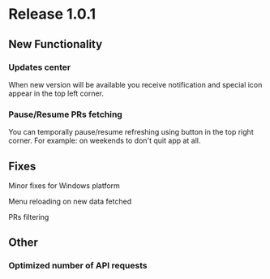# Release 1.0.1

## New Functionality

### Updates center
When new version will be available you receive notification 
and special icon appear in the top left corner.

### Pause/Resume PRs fetching
You can temporally pause/resume refreshing using button in the top right corner. 
For example: on weekends to don't quit app at all.

## Fixes
Minor fixes for Windows platform

Menu reloading on new data fetched

PRs filtering

## Other 

### Optimized number of API requests